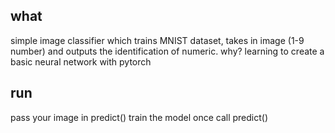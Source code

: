 ## what

simple image classifier which trains MNIST dataset, takes in image (1-9 number) and outputs the identification of numeric.
why? learning to create a basic neural network with pytorch

## run

pass your image in predict()
train the model once
call predict()
